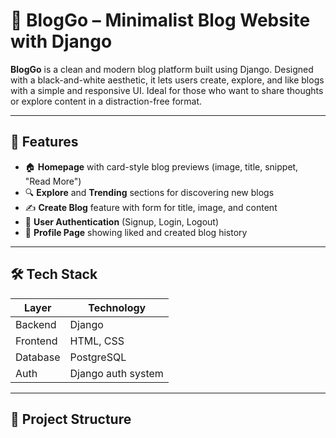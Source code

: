 # 📝 BlogGo – Minimalist Blog Website with Django

**BlogGo** is a clean and modern blog platform built using Django. Designed with a black-and-white aesthetic, it lets users create, explore, and like blogs with a simple and responsive UI. Ideal for those who want to share thoughts or explore content in a distraction-free format.

---

## 🚀 Features

- 🏠 **Homepage** with card-style blog previews (image, title, snippet, "Read More")
- 🔍 **Explore** and **Trending** sections for discovering new blogs
- ✍️ **Create Blog** feature with form for title, image, and content
- 🔐 **User Authentication** (Signup, Login, Logout)
- 📄 **Profile Page** showing liked and created blog history

---

## 🛠️ Tech Stack

| Layer      | Technology         |
|------------|--------------------|
| Backend    | Django             |
| Frontend   | HTML, CSS          |
| Database   |PostgreSQL          |
| Auth       | Django auth system |


---

## 📂 Project Structure

